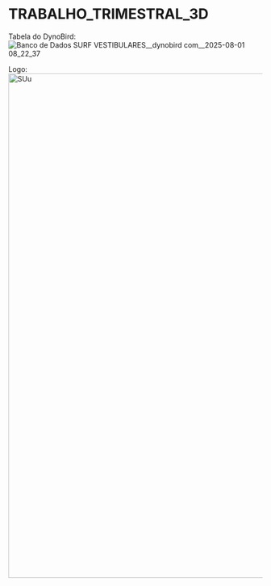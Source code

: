 # TRABALHO_TRIMESTRAL_3D


Tabela do DynoBird:
![Banco de Dados SURF VESTIBULARES__dynobird com__2025-08-01 08_22_37](https://github.com/user-attachments/assets/25f89910-8d27-4279-8ac6-cb11c2888669)

Logo:
<img width="1000" height="1000" alt="SUu" src="https://github.com/user-attachments/assets/f2c4b88d-2bed-4278-9759-ba57c4e2c434" />

